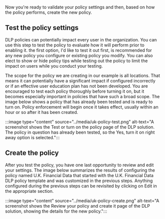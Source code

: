 Now you're ready to validate your policy settings and then, based on how the policy performs, create the new policy.

## Test the policy settings

DLP policies can potentially impact every user in the organization. You can use this step to test the policy to evaluate how it will perform prior to enabling it. the first option, I'd like to test it out first, is recommended for any new policy you configure or existing policy you modify. You can also elect to show or hide policy tips while testing out the policy to limit the impact on users while you conduct your testing.

The scope for the policy we are creating in our example is all locations. That means it can potentially have a significant impact if configured incorrectly or if an effective user education plan has not been developed. You are encouraged to test each policy thoroughly before turning it on, but it becomes especially important in policies that have such a broad scope. The image below shows a policy that has already been tested and is ready to turn on. Policy enforcement will begin once it takes effect, usually within an hour or so after it has been created.

:::image type="content" source="../media/uk-policy-test.png" alt-text="A screenshot shows the Test or turn on the policy page of the DLP solution. The policy in question has already been tested, so the Yes, turn it on right away option is selected.":::

## Create the policy

After you test the policy, you have one last opportunity to review and edit your settings. The image below summarizes the results of configuring the policy named U.K. Financial Data that started with the U.K. Financial Data DLP policy template and was customized in the previous steps. Anything configured during the previous steps can be revisited by clicking on Edit in the appropriate section.

:::image type="content" source="../media/uk-policy-create.png" alt-text="A screenshot shows the Review your policy and create it page of the DLP solution, showing the details for the new policy.":::

